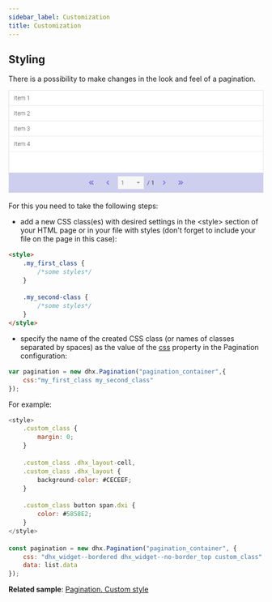 ```yaml
---
sidebar_label: Customization
title: Customization
---          
```


Styling
----------------

There is a possibility to make changes in the look and feel of a pagination. 

![](../assets/pagination/styling.png)

For this you need to take the following steps:

- add a new CSS class(es) with desired settings in the &lt;style&gt; section of your HTML page or in your file with styles (don't forget to include your file on the page in this case):

~~~html
<style>
	.my_first_class {
		/*some styles*/
	}
    
    .my_second-class {
		/*some styles*/
	}
</style>
~~~

- specify the name of the created CSS class (or names of classes separated by spaces) as the value of the [css](pagination/api/pagination_css_config.md) property in the Pagination configuration:

~~~js
var pagination = new dhx.Pagination("pagination_container",{
	css:"my_first_class my_second_class"    
});
~~~


For example:

~~~js
<style>
	.custom_class {
		margin: 0;
	}

	.custom_class .dhx_layout-cell,
	.custom_class .dhx_layout {
		background-color: #CECEEF;
	}

	.custom_class button span.dxi {
		color: #5858E2;
	}
</style>

const pagination = new dhx.Pagination("pagination_container", {
    css: "dhx_widget--bordered dhx_widget--no-border_top custom_class",
    data: list.data
});
~~~

**Related sample**: [Pagination. Custom style](https://snippet.dhtmlx.com/e7bujtsu)
